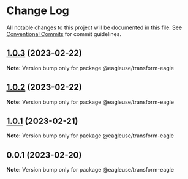 # Change Log

All notable changes to this project will be documented in this file.
See [Conventional Commits](https://conventionalcommits.org) for commit guidelines.

## [1.0.3](https://github.com/meetqy/eagleuse/compare/v1.0.2...v1.0.3) (2023-02-22)

**Note:** Version bump only for package @eagleuse/transform-eagle

## [1.0.2](https://github.com/meetqy/eagleuse/compare/v1.0.1...v1.0.2) (2023-02-22)

**Note:** Version bump only for package @eagleuse/transform-eagle

## [1.0.1](https://github.com/meetqy/eagleuse/compare/v0.0.1...v1.0.1) (2023-02-21)

**Note:** Version bump only for package @eagleuse/transform-eagle

## 0.0.1 (2023-02-20)

**Note:** Version bump only for package @eagleuse/transform-eagle
